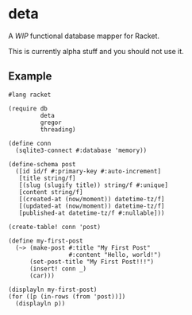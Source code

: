 # deta

A *WIP* functional database mapper for Racket.

This is currently alpha stuff and you should not use it.

## Example

```racket
#lang racket

(require db
         deta
         gregor
         threading)

(define conn
  (sqlite3-connect #:database 'memory))

(define-schema post
  ([id id/f #:primary-key #:auto-increment]
   [title string/f]
   [(slug (slugify title)) string/f #:unique]
   [content string/f]
   [(created-at (now/moment)) datetime-tz/f]
   [(updated-at (now/moment)) datetime-tz/f]
   [published-at datetime-tz/f #:nullable]))

(create-table! conn 'post)

(define my-first-post
  (~> (make-post #:title "My First Post"
                 #:content "Hello, world!")
      (set-post-title "My First Post!!!")
      (insert! conn _)
      (car)))

(displayln my-first-post)
(for ([p (in-rows (from 'post))])
  (displayln p))
```
